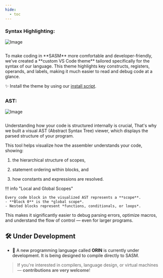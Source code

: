 ```yaml
---
hide:
  - toc
---
```


### **Syntax Highlighting:**

![Image](../assets/vs_theme.png)

```title="INFO"

```

<div class="result" markdown>
To make coding in **SASM** more comfortable and developer-friendly, 
we’ve created a **custom VS Code theme** tailored specifically for 
the syntax of our language. This theme highlights key constructs, 
registers, operands, and labels, making it much easier to 
read and debug code at a glance.

✨ Install the theme by using our [install script](../Getting-Started#HIGHLIGHT-ON-LINUX).

## </div>

### **AST:**

![Image](../assets/AST_Examples/helloWorld.png)

```title="INFO"

```

<div class="result" markdown>
Understanding how your code is structured internally is crucial, 
That's why we built a visual AST (Abstract Syntax Tree) viewer, 
which displays the parsed structure of your program.

This tool helps visualize how the assembler understands your code, showing:

1. the hierarchical structure of scopes,

2. statement ordering within blocks, and

3. how constants and expressions are resolved.

!!! info "Local and Global Scopes"

    Every code block in the visualized AST represents a **scope**.
    - **Block 0** is the *global scope*.
    - Nested blocks represent *functions, conditionals, or loops*.

This makes it significantly easier to debug parsing errors, optimize macros, and understand the flow of control — even for larger programs.

</div>

## 🛠 Under Development

- 🔧 A new programming language called **ORIN** is currently under development. It is being designed to compile directly to SASM.

> If you're interested in compilers, language design, or virtual machines — **contributions are very welcome**!
